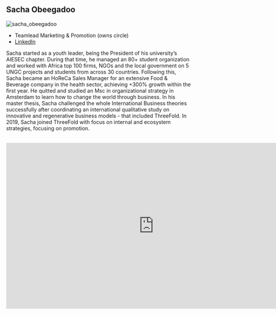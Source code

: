 ## Sacha Obeegadoo

![sacha_obeegadoo](img/sacha_obeegadoo.png)

- Teamlead Marketing & Promotion (owns circle)
- [LinkedIn](https://www.linkedin.com/in/sachaobeegadoo/)


Sacha started as a youth leader, being the President of his university’s AIESEC chapter. During that time, he managed an 80+ student organization and worked with Africa top 100 firms, NGOs and the local government on 5 UNGC projects and students from across 30 countries. Following this, Sacha became an HoReCa Sales Manager for an extensive Food & Beverage company in the health sector, achieving +300% growth within the first year. He quitted and studied an Msc in organizational strategy in Amsterdam to learn how to change the world through business. In his master thesis, Sacha challenged the whole International Business theories successfully after coordinating an international qualitative study on innovative and regenerative business models - that included ThreeFold. In 2019, Sacha joined ThreeFold with focus on internal and ecosystem strategies, focusing on promotion.

<BR>
<div class="aspect-w-16 aspect-h-9">
<iframe src="https://player.vimeo.com/video/413265125" width="800" height="450" frameborder="0" allow="autoplay; fullscreen" allowfullscreen></iframe>
</div>
<BR>
